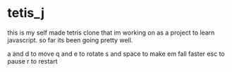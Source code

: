 # tetis_j
this is my self made tetris clone that im working on as a project to learn javascript. so far its been going pretty well.


a and d to move 
q and e to rotate
s and space to make em fall faster
esc to pause
r to restart 
